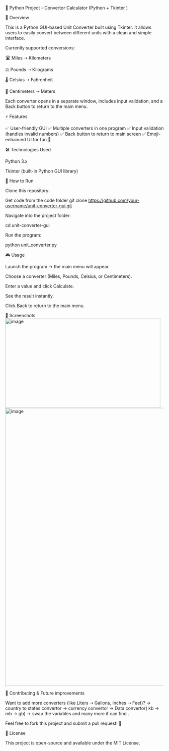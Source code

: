 🐍 Python Project - Convertor Calculator (Python + Tkinter )

📌 Overview

This is a Python GUI-based Unit Converter built using Tkinter.
It allows users to easily convert between different units with a clean and simple interface.

Currently supported conversions:

🛣️ Miles ➝ Kilometers

⚖️ Pounds ➝ Kilograms

🌡️ Celsius ➝ Fahrenheit

📐 Centimeters ➝ Meters

Each converter opens in a separate window, includes input validation, and a Back button to return to the main menu.

⚡ Features

✅ User-friendly GUI
✅ Multiple converters in one program
✅ Input validation (handles invalid numbers)
✅ Back button to return to main screen
✅ Emoji-enhanced UI for fun 🎉

🛠️ Technologies Used

Python 3.x

Tkinter (built-in Python GUI library)

🚀 How to Run

Clone this repository:

Get code from the code folder
git clone https://github.com/your-username/unit-converter-gui.git


Navigate into the project folder:

cd unit-converter-gui


Run the program:

python unit_converter.py

🎮 Usage

Launch the program → the main menu will appear.

Choose a converter (Miles, Pounds, Celsius, or Centimeters).

Enter a value and click Calculate.

See the result instantly.

Click Back to return to the main menu.

📸 Screenshots
<img width="493" height="285" alt="image" src="https://github.com/user-attachments/assets/b1a96924-8258-4637-b362-7647d1409b51" />
<img width="1610" height="882" alt="image" src="https://github.com/user-attachments/assets/592c47c1-59ef-46cb-b8d2-d7cbe611beb3" />

🤝 Contributing & Future improvements

Want to add more converters (like Liters ➝ Gallons, Inches ➝ Feet)?
-> country to states convertor
-> currency convertor
-> Data convertor( kb -> mb -> gb)
-> swap the variables
and many more if can find .

Feel free to fork this project and submit a pull request! 🚀

📜 License

This project is open-source and available under the MIT License.
